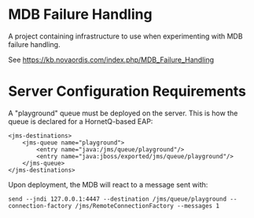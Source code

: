 # MDB Failure Handling

A project containing infrastructure to use when experimenting with MDB failure handling.

See https://kb.novaordis.com/index.php/MDB_Failure_Handling

# Server Configuration Requirements

A "playground" queue must be deployed on the server. This is how the queue is declared for a HornetQ-based EAP:

````
<jms-destinations>
    <jms-queue name="playground">
        <entry name="java:/jms/queue/playground"/>
        <entry name="java:jboss/exported/jms/queue/playground"/>
    </jms-queue>
</jms-destinations>
````


Upon deployment, the MDB will react to a message sent with:

````
send --jndi 127.0.0.1:4447 --destination /jms/queue/playground --connection-factory /jms/RemoteConnectionFactory --messages 1
````